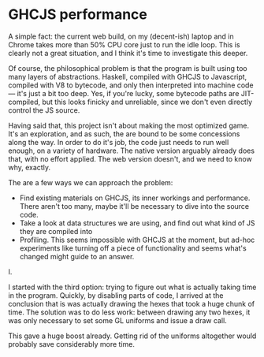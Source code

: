 # GHCJS performance

A simple fact: the current web build, on my (decent-ish) laptop and in Chrome takes more than 50% CPU core just to run the idle loop. This is clearly not a great situation, and I think it's time to investigate this deeper.

Of course, the philosophical problem is that the program is built using too many layers of abstractions. Haskell, compiled with GHCJS to Javascript, compiled with V8 to bytecode, and only then interpreted into machine code — it's just a bit too deep. Yes, if you're lucky, some bytecode paths are JIT-compiled, but this looks finicky and unreliable, since we don't even directly control the JS source.

Having said that, this project isn't about making the most optimized game. It's an exploration, and as such, the are bound to be some concessions along the way. In order to do it's job, the code just needs to run well enough, on a variety of hardware. The native version arguably already does that, with no effort applied. The web version doesn't, and we need to know why, exactly.

The are a few ways we can approach the problem:

* Find existing materials on GHCJS, its inner workings and performance. There aren't too many, maybe it'll be necessary to dive into the source code.
* Take a look at data structures we are using, and find out what kind of JS they are compiled into
* Profiling. This seems impossible with GHCJS at the moment, but ad-hoc experiments like turning off a piece of functionality and seems what's changed might guide to an answer.

I.

I started with the third option: trying to figure out what is actually taking time in the program. Quickly, by disabling parts of code, I arrived at the conclusion that is was actually drawing the hexes that took a huge chunk of time. The solution was to do less work: between drawing any two hexes, it was only necessary to set some GL uniforms and issue a draw call.

This gave a huge boost already. Getting rid of the uniforms altogether would probably save considerably more time. 
